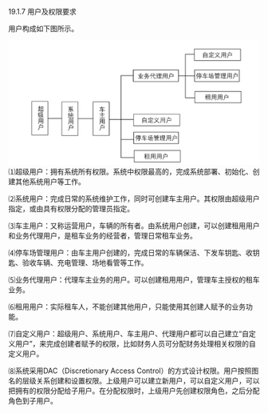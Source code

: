 #### 
  19.1.7 用户及权限要求


用户构成如下图所示。

![Figure-0426-337.jpg](../images/Figure-0426-337.jpg)
⑴超级用户：拥有系统所有权限。系统中权限最高的，完成系统部署、初始化、创建其他系统用户等工作。

⑵系统用户：完成日常的系统维护工作，同时可创建车主用户。其权限由超级用户指定，或由具有权限分配的管理员指定。

⑶车主用户：又称运营用户，车辆的所有者。由系统用户创建，可以创建租用用户和业务代理用户，是租车业务的经营者，管理日常租车业务。

⑷停车场管理用户：由车主用户创建的，完成日常的车辆保洁、下发车钥匙、收钥匙、验收车辆、充电管理、场地看管等工作。

⑸业务代理用户：代理车主业务的用户。可以创建租用用户，管理车主授权的租车业务。

⑹租用用户：实际租车人，不能创建其他用户，只能使用其创建人赋予的业务功能。

⑺自定义用户：超级用户、系统用户、车主用户、代理用户都可以自己建立“自定义用户”，来完成创建者赋予的权限，比如财务人员可分配财务处理相关权限的自定义用户。

⑻系统采用DAC（Discretionary Access Control）的方式设计权限。用户按照图名的层级关系创建和设置权限。上级用户可以建立新用户，可以自定义用户，可以把拥有的权限分配给子用户。在分配权限时，上级用户先创建权限角色，之后分配角色到子用户。

